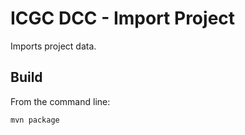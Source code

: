 ICGC DCC - Import Project
===

Imports project data.


Build
---

From the command line:

	mvn package

